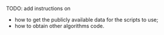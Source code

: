TODO: add instructions on
* how to get the publicly available data for the scripts to use;
* how to obtain other algorithms code.